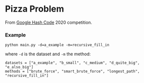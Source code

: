 # Pizza Problem
From [Google Hash Code](https://codingcompetitions.withgoogle.com/hashcode/) 2020 competition.

### Example
```
python main.py -d=a_example -m=recursive_fill_in
```
where `-d` is the dataset and `-m` the method:
```
datasets = ["a_example", "b_small", "c_medium", "d_quite_big", "e_also_big"]
methods = ["brute_force", "smart_brute_force", "longest_path", "recursive_fill_in"]
```
